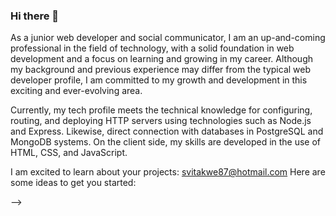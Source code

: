 ### Hi there 👋


As a junior web developer and social communicator, I am an up-and-coming professional in the field of technology, with a solid foundation in web development and a focus on learning and growing in my career. Although my background and previous experience may differ from the typical web developer profile, I am committed to my growth and development in this exciting and ever-evolving area.

Currently, my tech profile meets the technical knowledge for configuring, routing, and deploying HTTP servers using technologies such as Node.js and Express. Likewise, direct connection with databases in PostgreSQL and MongoDB systems. On the client side, my skills are developed in the use of HTML, CSS, and JavaScript.

I am excited to learn about your projects: svitakwe87@hotmail.com
Here are some ideas to get you started:

-->
